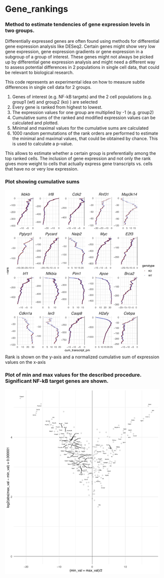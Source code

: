# Gene_rankings

### Method to estimate tendencies of gene expression levels in two groups.

Differentially expressed genes are often found using methods for differential gene expression analysis like DESeq2.
Certain genes might show very low gene expression, gene expression gradients or gene expression in a subgroup of a group of interest.
These genes might not always be picked up by differential gene expression analysis and might need a different way to 
assess potential differences in 2 populations in single cell data, that could be relevant to biological research.

This code represents an experimental idea on how to measure subtle differences in single cell data for 2 groups.

1. Genes of interest (e.g. NF-kB targets) and the 2 cell populations (e.g. group1 (wt) and group2 (ko) ) are selected
2. Every gene is ranked from highest to lowest.
3. The expression values for one group are multiplied by -1 (e.g. group2) 
5. Cumulative sums of the ranked and modified expression values can be calculated and plotted.
6. Minimal and maximal values for the cumulative sums are calculated
7. 1000 random permutations of the rank orders are performed to estimate the minimal and maximal values, that could be obtained by chance. This is used to calculate a p-value.


This allows to estimate whether a certain group is preferentially among the top ranked cells.
The inclusion of gene expression and not only the rank gives more weight to cells that actually express gene transcripts vs. cells that have no or very low expression.

### Plot showing cumulative sums
![alt text](./Individual_genes_ranked_in_wt-ko.jpg)
Rank is shown on the y-axis and a normalized cumulative sum of expression values on the x-axis

### Plot of min and max values for the described procedure. Significant NF-kB target genes are shown.
![alt text](./Significant_gene_rankings_for_NFkB_targets.jpg)
